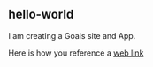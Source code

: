 ## hello-world

I am creating a Goals site and App.

Here is how you reference a [web link](http://www.google.com)
